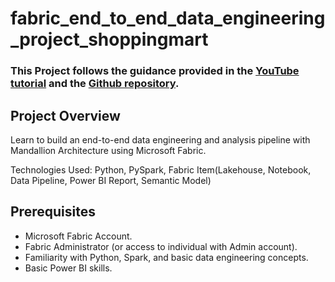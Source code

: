 # fabric_end_to_end_data_engineering_project_shoppingmart
### This Project follows the guidance provided in the [YouTube tutorial](https://www.youtube.com/watch?v=qG65DUcSjws) and the [Github repository](https://github.com/nextgendatahub/MedallionLakehouseFabric). 

## Project Overview
Learn to build an end-to-end data engineering and analysis pipeline with Mandallion Architecture using Microsoft Fabric.

Technologies Used: Python, PySpark, Fabric Item(Lakehouse, Notebook, Data Pipeline, Power BI Report, Semantic Model)

## Prerequisites
- Microsoft Fabric Account.
- Fabric Administrator (or access to individual with Admin account).
- Familiarity with Python, Spark, and basic data engineering concepts.
- Basic Power BI skills.
